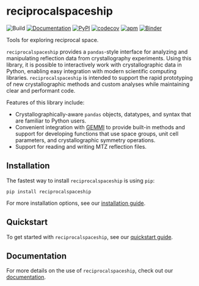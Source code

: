 # reciprocalspaceship
![Build](https://github.com/Hekstra-Lab/reciprocalspaceship/workflows/Build/badge.svg)
[![Documentation](https://github.com/Hekstra-Lab/reciprocalspaceship/workflows/Documentation/badge.svg)](https://hekstra-lab.github.io/reciprocalspaceship)
[![PyPI](https://img.shields.io/pypi/v/reciprocalspaceship?color=blue)](https://pypi.org/project/reciprocalspaceship/)
[![codecov](https://codecov.io/gh/Hekstra-Lab/reciprocalspaceship/branch/master/graph/badge.svg)](https://codecov.io/gh/Hekstra-Lab/reciprocalspaceship)
[![apm](https://img.shields.io/apm/l/vim-mode.svg)](https://github.com/Hekstra-Lab/reciprocalspaceship/blob/master/LICENSE)
[![Binder](https://mybinder.org/badge_logo.svg)](https://mybinder.org/v2/gh/Hekstra-Lab/reciprocalspaceship/master?filepath=docs%2Fexamples)  

Tools for exploring reciprocal space.

`reciprocalspaceship` provides a `pandas`-style interface for
analyzing and manipulating reflection data from crystallography
experiments. Using this library, it is possible to interactively
work with crystallographic data in Python, enabling easy
integration with modern scientific computing libraries. `reciprocalspaceship`
is intended to support the rapid prototyping of new crystallographic methods and
custom analyses while maintaining clear and performant code.

Features of this library include:

- Crystallographically-aware `pandas` objects, datatypes, and syntax that are familiar to Python users.
- Convenient integration with [GEMMI](https://gemmi.readthedocs.io/en/latest/) to provide built-in methods and
  support for developing functions that use space groups, unit cell parameters, and crystallographic
  symmetry operations.
- Support for reading and writing MTZ reflection files.

## Installation

The fastest way to install `reciprocalspaceship` is using `pip`:

```
pip install reciprocalspaceship
```

For more installation options, see our [installation guide](https://hekstra-lab.github.io/reciprocalspaceship/userguide/installation.html).

## Quickstart

To get started with `reciprocalspaceship`, see our [quickstart guide](https://hekstra-lab.github.io/reciprocalspaceship/examples/quickstart.html).

## Documentation

For more details on the use of `reciprocalspaceship`, check out our [documentation](https://hekstra-lab.github.io/reciprocalspaceship).
